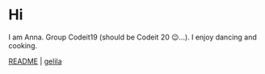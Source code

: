 # Hi

 I am Anna. Group Codeit19 (should be Codeit 20 :wink:...). I enjoy dancing and cooking. 








 [README](README.md) | [gelila](gelila.md)
